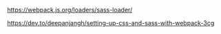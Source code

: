 
https://webpack.js.org/loaders/sass-loader/


https://dev.to/deepanjangh/setting-up-css-and-sass-with-webpack-3cg

